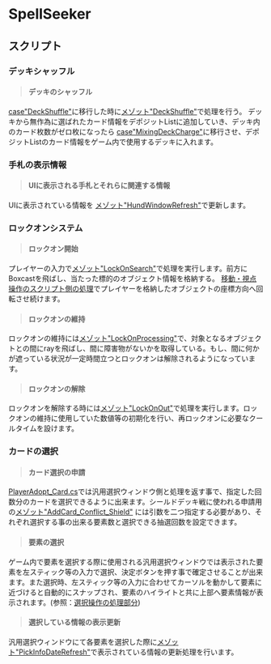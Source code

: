 # SpellSeeker

## スクリプト
### __デッキシャッフル__

>#### デッキのシャッフル

[case"DeckShuffle"](https://github.com/KuroYuki009/SpellSeeker/blob/develop/Assets/SpellsCard/HandCardManager.cs#L183-L185)に移行した時に[メゾット"DeckShuffle"](https://github.com/KuroYuki009/SpellSeeker/blob/develop/Assets/SpellsCard/HandCardManager.cs#L271-L286)で処理を行う。
デッキから無作為に選ばれたカード情報をデポジットListに追加していき、デッキ内のカード枚数がゼロ枚になったら [case"MixingDeckCharge"](https://github.com/KuroYuki009/SpellSeeker/blob/develop/Assets/SpellsCard/HandCardManager.cs#L187-L191)に移行させ、デポジットListのカード情報をゲーム内で使用するデッキに入れます。

<rb>

### __手札の表示情報__

>#### UIに表示される手札とそれらに関連する情報

UIに表示されている情報を [メゾット"HundWindowRefresh"](https://github.com/KuroYuki009/SpellSeeker/blob/develop/Assets/SpellsCard/HandCardManager.cs#L289-L326)で更新します。

### __ロックオンシステム__

>#### ロックオン開始

プレイヤーの入力で[メゾット"LockOnSearch"](https://github.com/KuroYuki009/SpellSeeker/blob/develop/Assets/SpellsCard/HandCardManager.cs#L577-L622)で処理を実行します。前方にBoxcastを飛ばし、当たった標的のオブジェクト情報を格納する。
[移動・視点操作のスクリプト側の処理](https://github.com/KuroYuki009/SpellSeeker/blob/develop/Assets/Entitys/Player/Script/PlayerMoving.cs#L140-L144)でプレイヤーを格納したオブジェクトの座標方向へ回転させ続けます。

>#### ロックオンの維持

ロックオンの維持には[メゾット"LockOnProcessing"](https://github.com/KuroYuki009/SpellSeeker/blob/develop/Assets/SpellsCard/HandCardManager.cs#L626-L680)で、対象となるオブジェクトとの間にrayを飛ばし、間に障害物がないかを取得している。もし、間に何かが遮っている状況が一定時間立つとロックオンは解除されるようになっています。

>#### ロックオンの解除

ロックオンを解除する時には[メゾット"LockOnOut"](https://github.com/KuroYuki009/SpellSeeker/blob/develop/Assets/SpellsCard/HandCardManager.cs#L682-L698)で処理を実行します。ロックオンの維持に使用していた数値等の初期化を行い、再ロックオンに必要なクールタイムを設けます。

### __カードの選択__

>#### カード選択の申請

[PlayerAdopt_Card.cs](Assets/Entitys/Player/Script/PlayerAdopt_Card.cs)では汎用選択ウィンドウ側と処理を返す事で、指定した回数分のカードを選択できるように出来ます。シールドデッキ戦に使われる申請用の[メゾット"AddCard_Conflict_Shield"](https://github.com/KuroYuki009/SpellSeeker/blob/develop/Assets/Entitys/Player/Script/PlayerAdopt_Card.cs#L56-L69)
には引数を二つ指定する必要があり、それぞれ選択する事の出来る要素数と選択できる抽選回数を設定できます。

>#### 要素の選択

ゲーム内で要素を選択する際に使用される汎用選択ウィンドウでは表示された要素を左スティック等の入力で選択、決定ボタンを押す事で確定させることが出来ます。また選択時、左スティック等の入力に合わせてカーソルを動かして要素に近づけると自動的にスナップされ、要素のハイライトと共に上部へ要素情報が表示されます。(参照：[選択操作の処理部分](https://github.com/KuroYuki009/SpellSeeker/blob/develop/Assets/Entitys/Player/Script/PlayerGSWInput.cs#L262-L358))

>#### 選択している情報の表示更新

汎用選択ウィンドウにて各要素を選択した際に[メゾット"PickInfoDateRefresh"](https://github.com/KuroYuki009/SpellSeeker/blob/develop/Assets/Entitys/Player/Script/PlayerGSWInput.cs#L360-L381)で表示されている情報の更新処理を行います。
